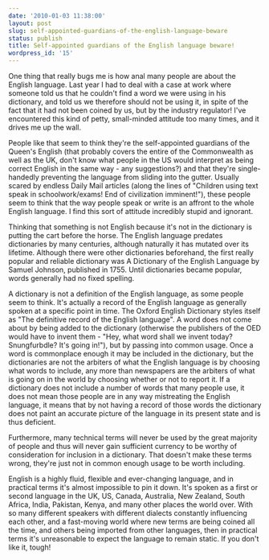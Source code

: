 ```yaml
---
date: '2010-01-03 11:38:00'
layout: post
slug: self-appointed-guardians-of-the-english-language-beware
status: publish
title: Self-appointed guardians of the English language beware!
wordpress_id: '15'
---
```


One thing that really bugs me is how anal many people are about the English language. Last year I had to deal with a case at work where someone told us that he couldn't find a word we were using in his dictionary, and told us we therefore should not be using it, in spite of the fact that it had not been coined by us, but by the industry regulator! I've encountered this kind of petty, small-minded attitude too many times, and it drives me up the wall.  
  
People like that seem to think they're the self-appointed guardians of the Queen's English (that probably covers the entire of the Commonwealth as well as the UK, don't know what people in the US would interpret as being correct English in the same way - any suggestions?) and that they're single-handedly preventing the language from sliding into the gutter. Usually scared by endless Daily Mail articles (along the lines of "Children using text speak in schoolwork/exams! End of civilization imminent!"), these people seem to think that the way people speak or write is an affront to the whole English language. I find this sort of attitude incredibly stupid and ignorant.  
  
Thinking that something is not English because it's not in the dictionary is putting the cart before the horse. The English language predates dictionaries by many centuries, although naturally it has mutated over its lifetime. Although there were other dictionaries beforehand, the first really popular and reliable dictionary was A Dictionary of the English Language by Samuel Johnson, published in 1755. Until dictionaries became popular, words generally had no fixed spelling.  
  
A dictionary is not a definition of the English language, as some people seem to think. It's actually a record of the English language as generally spoken at a specific point in time.  The Oxford English Dictionary styles itself as "The definitive record of the English language". A word does not come about by being added to the dictionary (otherwise the publishers of the OED would have to invent them - "Hey, what word shall we invent today? Snungfurbdle? It's going in!"), but by passing into common usage. Once a word is commonplace enough it may be included in the dictionary, but the dictionaries are not the arbiters of what the English language is by choosing what words to include, any more than newspapers are the arbiters of what is going on in the world by choosing whether or not to report it. If a dictionary does not include a number of words that many people use, it does not mean those people are in any way mistreating the English language, it means that by not having a record of those words the dictionary does not paint an accurate picture of the language in its present state and is thus deficient.  
  
Furthermore, many technical terms will never be used by the great majority of people and thus will never gain sufficient currency to be worthy of consideration for inclusion in a dictionary. That doesn't make these terms wrong, they're just not in common enough usage to be worth including.  
  
English is a highly fluid, flexible and ever-changing language, and in practical terms it's almost impossible to pin it down. It's spoken as a first or second language in the UK, US, Canada, Australia, New Zealand, South Africa, India, Pakistan, Kenya, and many other places the world over. With so many different speakers with different dialects constantly influencing each other, and a fast-moving world where new terms are being coined all the time, and others being imported from other languages, then in practical terms it's unreasonable to expect the language to remain static. If you don't like it, tough!
